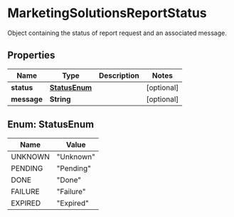 

# MarketingSolutionsReportStatus

Object containing the status of report request and an associated message.

## Properties

| Name | Type | Description | Notes |
|------------ | ------------- | ------------- | -------------|
|**status** | [**StatusEnum**](#StatusEnum) |  |  [optional] |
|**message** | **String** |  |  [optional] |



## Enum: StatusEnum

| Name | Value |
|---- | -----|
| UNKNOWN | &quot;Unknown&quot; |
| PENDING | &quot;Pending&quot; |
| DONE | &quot;Done&quot; |
| FAILURE | &quot;Failure&quot; |
| EXPIRED | &quot;Expired&quot; |




